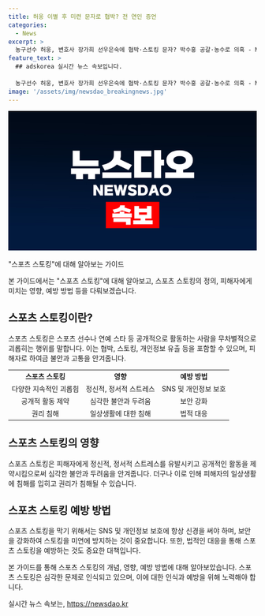 ```yaml
---
title: 허웅 이별 후 미련 문자로 협박? 전 연인 증언
categories:
  - News
excerpt: >
  농구선수 허웅, 변호사 장가희 선우은숙에 협박·스토킹 문자? 박수홍 공갈·농수로 의혹 - MBN의 프레스룸LIVE에서 단독 보도한 내용에 따르면, 농구선수 허웅이 전 여친 선우은숙과 변호사 장가희에게 협박과 스토킹 문자를 보냈다는 의혹이 제기되고 있다. 또한, 이와 관련하여 박수홍으로부터 공갈과 농수의 의혹도 제기되고 있는 상황이다.
feature_text: >
  ## adskorea 실시간 뉴스 속보입니다.

  농구선수 허웅, 변호사 장가희 선우은숙에 협박·스토킹 문자? 박수홍 공갈·농수로 의혹 - MBN의 프레스룸LIVE에서 단독 보도한 내용에 따르면, 농구선수 허웅이 전 여친 선우은숙과 변호사 장가희에게 협박과 스토킹 문자를 보냈다는 의혹이 제기되고 있다. 또한, 이와 관련하여 박수홍으로부터 공갈과 농수의 의혹도 제기되고 있는 상황이다.
image: '/assets/img/newsdao_breakingnews.jpg'
---
```


<p><img src="/assets/img/newsdao_breakingnews.jpg" alt="adskorea 속보" /></p>

<p>"스포츠 스토킹"에 대해 알아보는 가이드</p>

<p>본 가이드에서는 "스포츠 스토킹"에 대해 알아보고, 스포츠 스토킹의 정의, 피해자에게 미치는 영향, 예방 방법 등을 다뤄보겠습니다.</p>

<h2 data-ke-size="size26">스포츠 스토킹이란?</h2>

<p data-ke-size="size16">스포츠 스토킹은 스포츠 선수나 연예 스타 등 공개적으로 활동하는 사람을 무차별적으로 괴롭히는 행위를 말합니다. 이는 협박, 스토킹, 개인정보 유출 등을 포함할 수 있으며, 피해자로 하여금 불안과 고통을 안겨줍니다.</p>

<table>
    <tr>
        <td style="text-align: center; height: 17px;"><b>스포츠 스토킹</b></td>
        <td style="text-align: center; height: 17px;"><b>영향</b></td>
        <td style="text-align: center; height: 17px;"><b>예방 방법</b></td>
    </tr>
    <tr>
        <td style="text-align: center; height: 17px;">다양한 지속적인 괴롭힘</td>
        <td style="text-align: center; height: 17px;">정신적, 정서적 스트레스</td>
        <td style="text-align: center; height: 17px;">SNS 및 개인정보 보호</td>
    </tr>
    <tr>
        <td style="text-align: center; height: 17px;">공개적 활동 제약</td>
        <td style="text-align: center; height: 17px;">심각한 불안과 두려움</td>
        <td style="text-align: center; height: 17px;">보안 강화</td>
    </tr>
    <tr>
        <td style="text-align: center; height: 17px;">권리 침해</td>
        <td style="text-align: center; height: 17px;">일상생활에 대한 침해</td>
        <td style="text-align: center; height: 17px;">법적 대응</td>
    </tr>
</table>

<h2 data-ke-size="size26">스포츠 스토킹의 영향</h2>

<p data-ke-size="size16">스포츠 스토킹은 피해자에게 정신적, 정서적 스트레스를 유발시키고 공개적인 활동을 제약시킴으로써 심각한 불안과 두려움을 안겨줍니다. 더구나 이로 인해 피해자의 일상생활에 침해를 입히고 권리가 침해될 수 있습니다.</p>

<h2 data-ke-size="size26">스포츠 스토킹 예방 방법</h2>

<p data-ke-size="size16">스포츠 스토킹을 막기 위해서는 SNS 및 개인정보 보호에 항상 신경을 써야 하며, 보안을 강화하여 스토킹을 미연에 방지하는 것이 중요합니다. 또한, 법적인 대응을 통해 스포츠 스토킹을 예방하는 것도 중요한 대책입니다.</p>

<p>본 가이드를 통해 스포츠 스토킹의 개념, 영향, 예방 방법에 대해 알아보았습니다. 스포츠 스토킹은 심각한 문제로 인식되고 있으며, 이에 대한 인식과 예방을 위해 노력해야 합니다.</p>
실시간 뉴스 속보는, <a href="https://newsdao.kr" rel="dofollow">https://newsdao.kr</a>



